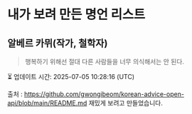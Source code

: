 # 내가 보려 만든 명언 리스트

##  알베르 카뮈(작가, 철학자)
> 행복하기 위해선 절대 다른 사람들을 너무 의식해서는 안 된다.


⏳ 업데이트 시간: 2025-07-05 10:28:16 (UTC)

출처 : https://github.com/gwongibeom/korean-advice-open-api/blob/main/README.md
재밌게 보려고 만들었습니다.
